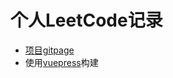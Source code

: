 # 个人LeetCode记录
* [项目gitpage](https://zhaozecheng.github.io/Leetcode/)
* 使用[vuepress](https://v1.vuepress.vuejs.org/)构建
